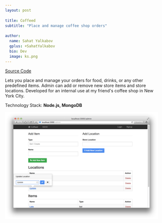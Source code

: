```yaml
---
layout: post

title: Coffeed
subtitle: "Place and manage coffee shop orders"

author:
  name: Sahat Yalkabov
  gplus: +SahatYalkabov
  bio: Dev
  image: ks.png
---
```


[Source Code](https://github.com/sahat/coffeed/)

Lets you place and manage your orders for food, drinks, or any other predefined items.
Admin can add or remove new store items and store locations. Developed for an internal use
at my friend's coffee shop in New York City.

Technology Stack: **Node.js, MongoDB**

<div class="full"><img src="/images/projects/coffeed.png"></div>